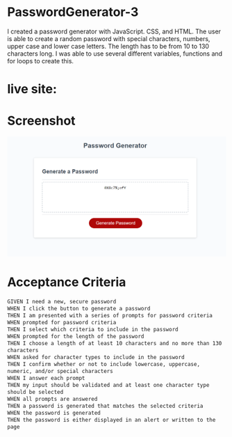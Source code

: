 # PasswordGenerator-3

I created a password generator with JavaScript. CSS, and HTML. The user is able to create a random password with special characters, numbers, upper case and lower case letters. The length has to be from 10 to 130 characters long. I was able to use several different variables, functions and for loops to create this. 

# live site: 

# Screenshot 
![Screenshot of Password Generator](./assets/images/passwordgenerator.png) 

# Acceptance Criteria

    GIVEN I need a new, secure password
	WHEN I click the button to generate a password
	THEN I am presented with a series of prompts for password criteria
	WHEN prompted for password criteria
	THEN I select which criteria to include in the password
	WHEN prompted for the length of the password
	THEN I choose a length of at least 10 characters and no more than 130 characters
	WHEN asked for character types to include in the password
	THEN I confirm whether or not to include lowercase, uppercase, numeric, and/or special characters
	WHEN I answer each prompt
	THEN my input should be validated and at least one character type should be selected
	WHEN all prompts are answered
	THEN a password is generated that matches the selected criteria
	WHEN the password is generated
	THEN the password is either displayed in an alert or written to the page